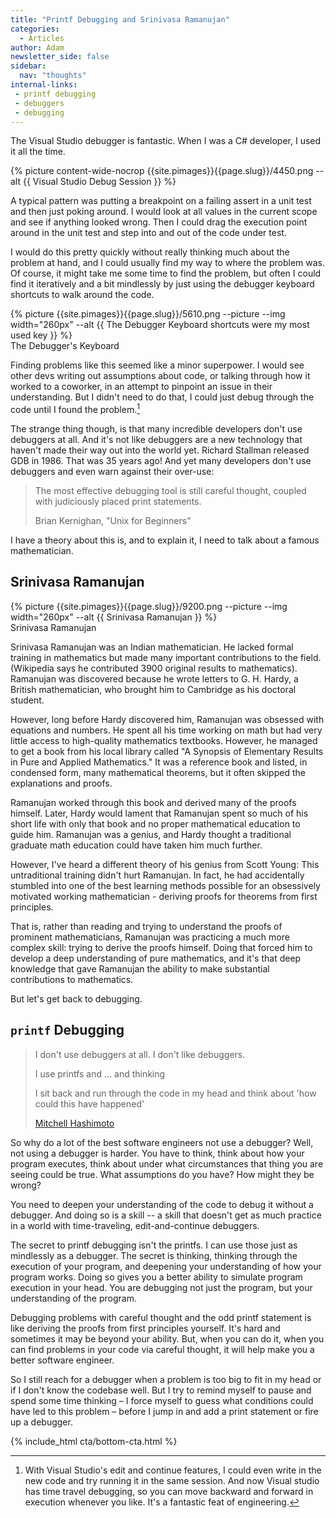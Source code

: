 ```yaml
---
title: "Printf Debugging and Srinivasa Ramanujan"
categories:
  - Articles
author: Adam
newsletter_side: false
sidebar:
  nav: "thoughts"
internal-links:
 - printf debugging
 - debuggers
 - debugging
---
```

The Visual Studio debugger is fantastic. When I was a C# developer, I used it all the time.

<div class="wide">
{% picture content-wide-nocrop {{site.pimages}}{{page.slug}}/4450.png --alt {{ Visual Studio Debug Session }} %}
</div>

A typical pattern was putting a breakpoint on a failing assert in a unit test and then just poking around. I would look at all values in the current scope and see if anything looked wrong. Then I could drag the execution point around in the unit test and step into and out of the code under test.  

I would do this pretty quickly without really thinking much about the problem at hand, and I could usually find my way to where the problem was. Of course, it might take me some time to find the problem, but often I could find it iteratively and a bit mindlessly by just using the debugger keyboard shortcuts to walk around the code.

<div class="align-left">
 {% picture {{site.pimages}}{{page.slug}}/5610.png --picture --img width="260px" --alt {{ The Debugger Keyboard shortcuts were my most used key }} %}
<figcaption>The Debugger's Keyboard</figcaption>
</div>

Finding problems like this seemed like a minor superpower. I would see other devs writing out assumptions about code, or talking through how it worked to a coworker, in an attempt to pinpoint an issue in their understanding. But I didn't need to do that, I could just debug through the code until I found the problem.[^1]

The strange thing though, is that many incredible developers don't use debuggers at all. And it's not like debuggers are a new technology that haven't made their way out into the world yet. Richard Stallman released GDB in 1986. That was 35 years ago! And yet many developers don't use debuggers and even warn against their over-use:

> The most effective debugging tool is still careful thought, coupled with judiciously placed print statements.
>
> Brian Kernighan, "Unix for Beginners"

I have a theory about this is, and to explain it, I need to talk about a famous mathematician.

## Srinivasa Ramanujan

<div class="align-right">
 {% picture {{site.pimages}}{{page.slug}}/9200.png --picture --img width="260px" --alt {{ Srinivasa Ramanujan }} %}
<figcaption>Srinivasa Ramanujan</figcaption>
</div>

Srinivasa Ramanujan was an Indian mathematician. He lacked formal training in mathematics but made many important contributions to the field. (Wikipedia says he contributed 3900 original results to mathematics). Ramanujan was discovered because he wrote letters to G. H. Hardy, a British mathematician, who brought him to Cambridge as his doctoral student.

However, long before Hardy discovered him, Ramanujan was obsessed with equations and numbers. He spent all his time working on math but had very little access to high-quality mathematics textbooks. However, he managed to get a book from his local library called "A Synopsis of Elementary Results in Pure and Applied Mathematics." It was a reference book and listed, in condensed form, many mathematical theorems, but it often skipped the explanations and proofs.

Ramanujan worked through this book and derived many of the proofs himself. Later, Hardy would lament that Ramanujan spent so much of his short life with only that book and no proper mathematical education to guide him. Ramanujan was a genius, and Hardy thought a traditional graduate math education could have taken him much further.

However, I've heard a different theory of his genius from Scott Young: This untraditional training didn't hurt Ramanujan. In fact, he had accidentally stumbled into one of the best learning methods possible for an obsessively motivated working mathematician - deriving proofs for theorems from first principles.

That is, rather than reading and trying to understand the proofs of prominent mathematicians, Ramanujan was practicing a much more complex skill: trying to derive the proofs himself. Doing that forced him to develop a deep understanding of pure mathematics, and it's that deep knowledge that gave Ramanujan the ability to make substantial contributions to mathematics.

But let's get back to debugging.

## `printf` Debugging

> I don't use debuggers at all. I don't like debuggers.
>
> I use printfs and ... and thinking
>
> I sit back and run through the code in my head and think about 'how could this have happened'
>
> [Mitchell Hashimoto](https://youtu.be/LA8KF9Fs2sk?t=3110)

So why do a lot of the best software engineers not use a debugger? Well, not using a debugger is harder. You have to think, think about how your program executes, think about under what circumstances that thing you are seeing could be true. What assumptions do you have? How might they be wrong?

You need to deepen your understanding of the code to debug it without a debugger. And doing so is a skill -- a skill that doesn't get as much practice in a world with time-traveling, edit-and-continue debuggers.

The secret to printf debugging isn't the printfs. I can use those just as mindlessly as a debugger. The secret is thinking, thinking through the execution of your program, and deepening your understanding of how your program works. Doing so gives you a better ability to simulate program execution in your head. You are debugging not just the program, but your understanding of the program.

Debugging problems with careful thought and the odd printf statement is like deriving the proofs from first principles yourself. It's hard and sometimes it may be beyond your ability. But, when you can do it, when you can find problems in your code via careful thought, it will help make you a better software engineer.

So I still reach for a debugger when a problem is too big to fit in my head or if I don't know the codebase well. But I try to remind myself to pause and spend some time thinking – I force myself to guess what conditions could have led to this problem – before I jump in and add a print statement or fire up a debugger.

[^1]: With Visual Studio's edit and continue features, I could even write in the new code and try running it in the same session. And now Visual studio has time travel debugging, so you can move backward and forward in execution whenever you like. It's a fantastic feat of engineering.

{% include_html cta/bottom-cta.html %}
